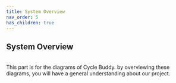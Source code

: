 ```yaml
---
title: System Overview
nav_order: 5
has_children: true
---
```


## System Overview
<br>
This part is for the diagrams of Cycle Buddy. by overviewing these diagrams, you will have a general understanding about our project.
